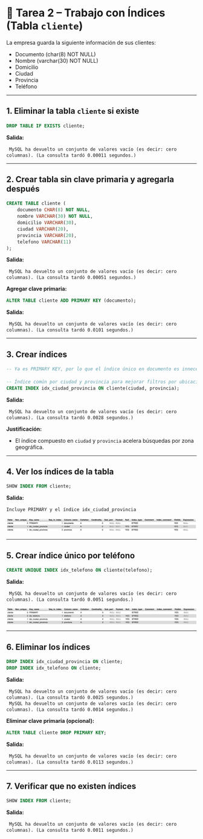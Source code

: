 # 🧮 Tarea 2 – Trabajo con Índices (Tabla `cliente`)

La empresa guarda la siguiente información de sus clientes:

- Documento (char(8) NOT NULL)
- Nombre (varchar(30) NOT NULL)
- Domicilio
- Ciudad
- Provincia
- Teléfono

---

## 1. Eliminar la tabla `cliente` si existe

```sql
DROP TABLE IF EXISTS cliente;
```

**Salida:**
```
 MySQL ha devuelto un conjunto de valores vacío (es decir: cero columnas). (La consulta tardó 0.00011 segundos.)
```

---

## 2. Crear tabla sin clave primaria y agregarla después

```sql
CREATE TABLE cliente (
    documento CHAR(8) NOT NULL,
    nombre VARCHAR(30) NOT NULL,
    domicilio VARCHAR(30),
    ciudad VARCHAR(20),
    provincia VARCHAR(20),
    telefono VARCHAR(11)
);
```

**Salida:**
```
 MySQL ha devuelto un conjunto de valores vacío (es decir: cero columnas). (La consulta tardó 0.00051 segundos.)
```

**Agregar clave primaria:**

```sql
ALTER TABLE cliente ADD PRIMARY KEY (documento);
```

**Salida:**
```
 MySQL ha devuelto un conjunto de valores vacío (es decir: cero columnas). (La consulta tardó 0.0101 segundos.)
```

---

## 3. Crear índices

```sql
-- Ya es PRIMARY KEY, por lo que el índice único en documento es innecesario si ya se aplicó.

-- Índice común por ciudad y provincia para mejorar filtros por ubicación
CREATE INDEX idx_ciudad_provincia ON cliente(ciudad, provincia);
```

**Salida:**
```
 MySQL ha devuelto un conjunto de valores vacío (es decir: cero columnas). (La consulta tardó 0.0028 segundos.)
```

**Justificación:**
- El índice compuesto en `ciudad` y `provincia` acelera búsquedas por zona geográfica.

---

## 4. Ver los índices de la tabla

```sql
SHOW INDEX FROM cliente;
```

**Salida:**
```
Incluye PRIMARY y el índice idx_ciudad_provincia
```
<img src="show.png">

---

## 5. Crear índice único por teléfono

```sql
CREATE UNIQUE INDEX idx_telefono ON cliente(telefono);
```

**Salida:**
```
 MySQL ha devuelto un conjunto de valores vacío (es decir: cero columnas). (La consulta tardó 0.0051 segundos.)
```
<img src="telefono.png">

---

## 6. Eliminar los índices

```sql
DROP INDEX idx_ciudad_provincia ON cliente;
DROP INDEX idx_telefono ON cliente;
```

**Salida:**
```
 MySQL ha devuelto un conjunto de valores vacío (es decir: cero columnas). (La consulta tardó 0.0025 segundos.)
 MySQL ha devuelto un conjunto de valores vacío (es decir: cero columnas). (La consulta tardó 0.0014 segundos.)
```

**Eliminar clave primaria (opcional):**

```sql
ALTER TABLE cliente DROP PRIMARY KEY;
```

**Salida:**
```
 MySQL ha devuelto un conjunto de valores vacío (es decir: cero columnas). (La consulta tardó 0.0113 segundos.)
```

---

## 7. Verificar que no existen índices

```sql
SHOW INDEX FROM cliente;
```

**Salida:**
```
 MySQL ha devuelto un conjunto de valores vacío (es decir: cero columnas). (La consulta tardó 0.0011 segundos.)
 
```
